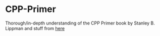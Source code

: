 # CPP-Primer

Thorough/in-depth understanding of the CPP Primer book by Stanley B. Lippman and stuff from [here](https://www.learncpp.com/)
